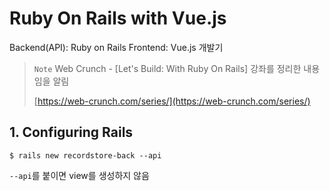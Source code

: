 # Ruby On Rails with Vue.js
Backend(API): Ruby on Rails
Frontend: Vue.js
개발기

> `Note`
> Web Crunch - [Let's Build: With Ruby On Rails] 강좌를 정리한 내용임을 알림
> 
> [https://web-crunch.com/series/](https://web-crunch.com/series/)

## 1. Configuring Rails
`$ rails new recordstore-back --api`

`--api`를 붙이면 view를 생성하지 않음
<!--stackedit_data:
eyJoaXN0b3J5IjpbLTE2MTk2Njk0NzMsLTIwMjEyOTgxOTddfQ
==
-->